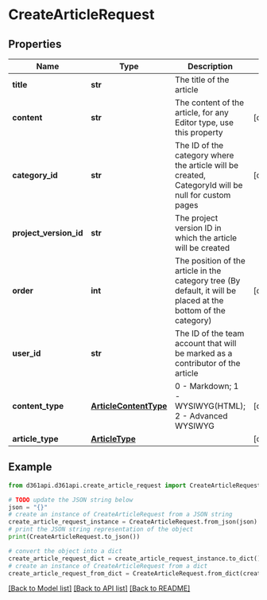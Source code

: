 # CreateArticleRequest


## Properties

Name | Type | Description | Notes
------------ | ------------- | ------------- | -------------
**title** | **str** | The title of the article | 
**content** | **str** | The content of the article, for any Editor type, use this property | [optional] 
**category_id** | **str** | The ID of the category where the article will be created, CategoryId will be null for custom pages | [optional] 
**project_version_id** | **str** | The project version ID in which the article will be created | 
**order** | **int** | The position of the article in the category tree (By default, it will be placed at the bottom of the category) | [optional] 
**user_id** | **str** | The ID of the team account that will be marked as a contributor of the article | 
**content_type** | [**ArticleContentType**](ArticleContentType.md) | 0 - Markdown; 1 - WYSIWYG(HTML); 2 - Advanced WYSIWYG | [optional] 
**article_type** | [**ArticleType**](ArticleType.md) |  | [optional] 

## Example

```python
from d361api.d361api.create_article_request import CreateArticleRequest

# TODO update the JSON string below
json = "{}"
# create an instance of CreateArticleRequest from a JSON string
create_article_request_instance = CreateArticleRequest.from_json(json)
# print the JSON string representation of the object
print(CreateArticleRequest.to_json())

# convert the object into a dict
create_article_request_dict = create_article_request_instance.to_dict()
# create an instance of CreateArticleRequest from a dict
create_article_request_from_dict = CreateArticleRequest.from_dict(create_article_request_dict)
```
[[Back to Model list]](../README.md#documentation-for-models) [[Back to API list]](../README.md#documentation-for-api-endpoints) [[Back to README]](../README.md)


